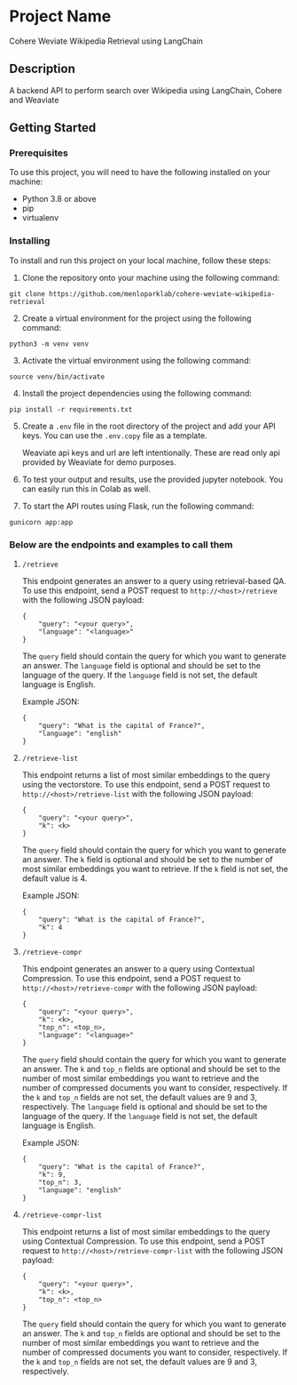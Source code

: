 # Project Name

Cohere Weviate Wikipedia Retrieval using LangChain

## Description

A backend API to perform search over Wikipedia using LangChain, Cohere and Weaviate

## Getting Started

### Prerequisites

To use this project, you will need to have the following installed on your machine:

- Python 3.8 or above
- pip
- virtualenv

### Installing

To install and run this project on your local machine, follow these steps:

1. Clone the repository onto your machine using the following command:

```
git clone https://github.com/menloparklab/cohere-weviate-wikipedia-retrieval
```

2. Create a virtual environment for the project using the following command:

```
python3 -m venv venv
```

3. Activate the virtual environment using the following command:

```
source venv/bin/activate
```

4. Install the project dependencies using the following command:

```
pip install -r requirements.txt
```

5. Create a `.env` file in the root directory of the project and add your API keys. You can use the `.env.copy` file as a template.

    Weaviate api keys and url are left intentionally. These are read only api provided by Weaviate for demo purposes.

6. To test your output and results, use the provided jupyter notebook. You can easily run this in Colab as well.



7. To start the API routes using Flask, run the following command:

```
gunicorn app:app
```

### Below are the endpoints and examples to call them

1. `/retrieve`
   
   This endpoint generates an answer to a query using retrieval-based QA. To use this endpoint, send a POST request to `http://<host>/retrieve` with the following JSON payload:

   ```
   {
       "query": "<your query>",
       "language": "<language>"
   }
   ```

   The `query` field should contain the query for which you want to generate an answer. The `language` field is optional and should be set to the language of the query. If the `language` field is not set, the default language is English.

   Example JSON:

   ```
   {
       "query": "What is the capital of France?",
       "language": "english"
   }
   ```

2. `/retrieve-list`

   This endpoint returns a list of most similar embeddings to the query using the vectorstore. To use this endpoint, send a POST request to `http://<host>/retrieve-list` with the following JSON payload:

   ```
   {
       "query": "<your query>",
       "k": <k>
   }
   ```

   The `query` field should contain the query for which you want to generate an answer. The `k` field is optional and should be set to the number of most similar embeddings you want to retrieve. If the `k` field is not set, the default value is 4.

   Example JSON:

   ```
   {
       "query": "What is the capital of France?",
       "k": 4
   }
   ```

3. `/retrieve-compr`

   This endpoint generates an answer to a query using Contextual Compression. To use this endpoint, send a POST request to `http://<host>/retrieve-compr` with the following JSON payload:

   ```
   {
       "query": "<your query>",
       "k": <k>,
       "top_n": <top_n>,
       "language": "<language>"
   }
   ```

   The `query` field should contain the query for which you want to generate an answer. The `k` and `top_n` fields are optional and should be set to the number of most similar embeddings you want to retrieve and the number of compressed documents you want to consider, respectively. If the `k` and `top_n` fields are not set, the default values are 9 and 3, respectively. The `language` field is optional and should be set to the language of the query. If the `language` field is not set, the default language is English.

   Example JSON:

   ```
   {
       "query": "What is the capital of France?",
       "k": 9,
       "top_n": 3,
       "language": "english"
   }
   ```

4. `/retrieve-compr-list`

   This endpoint returns a list of most similar embeddings to the query using Contextual Compression. To use this endpoint, send a POST request to `http://<host>/retrieve-compr-list` with the following JSON payload:

   ```
   {
       "query": "<your query>",
       "k": <k>,
       "top_n": <top_n>
   }
   ```

   The `query` field should contain the query for which you want to generate an answer. The `k` and `top_n` fields are optional and should be set to the number of most similar embeddings you want to retrieve and the number of compressed documents you want to consider, respectively. If the `k` and `top_n` fields are not set, the default values are 9 and 3, respectively.


  
